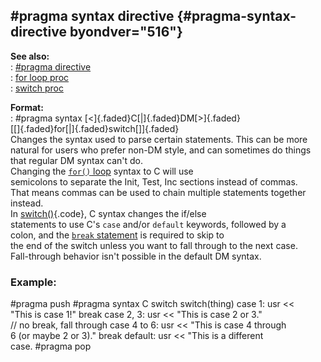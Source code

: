 ## #pragma syntax directive {#pragma-syntax-directive byondver="516"}    
**See also:**    
:   [#pragma directive](/DM/preprocessor/pragma)    
:   [for loop proc](/proc/for/loop)    
:   [switch proc](/proc/switch)    
<!-- -->    
**Format:**    
:   #pragma syntax [\<]{.faded}C[\|]{.faded}DM[\>]{.faded}    
    [\[]{.faded}for[\|]{.faded}switch[\]]{.faded}    
Changes the syntax used to parse certain statements. This can be more    
natural for users who prefer non-DM style, and can sometimes do things    
that regular DM syntax can\'t do.    
Changing the [`for()` loop](/proc/for/loop) syntax to C will use    
semicolons to separate the Init, Test, Inc sections instead of commas.    
That means commas can be used to chain multiple statements together    
instead.    
In [switch()](/proc/switch){.code}, C syntax changes the if/else    
statements to use C\'s `case` and/or `default` keywords, followed by a    
colon, and the [`break` statement](/proc/break) is required to skip to    
the end of the switch unless you want to fall through to the next case.    
Fall-through behavior isn\'t possible in the default DM syntax.    
### Example:    
#pragma push #pragma syntax C switch switch(thing) case 1: usr \<\<    
\"This is case 1!\" break case 2, 3: usr \<\< \"This is case 2 or 3.\"    
// no break, fall through case 4 to 6: usr \<\< \"This is case 4 through    
6 (or maybe 2 or 3).\" break default: usr \<\< \"This is a different    
case. #pragma pop  